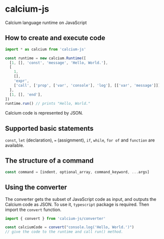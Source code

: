 # calcium-js

Calcium language runtime on JavaScript

## How to create and execute code

```javascript
import * as calcium from 'calcium-js'

const runtime = new calcium.Runtime([
  [1, [], 'const', 'message', 'Hello, World.'],
  [
    1,
    [],
    'expr',
    ['call', ['prop', ['var', 'console'], 'log'], [['var', 'message']]],
  ],
  [1, [], 'end'],
])
runtime.run() // prints "Hello, World."
```

Calcium code is represented by JSON.

## Supported basic statements

`const`, `let` (declaration), `=` (assignment), `if`, `while`, `for of`
and `function` are available.

## The structure of a command

```javascript
const command = [indent, optional_array, command_keyword, ...args]
```

## Using the converter

The converter gets the subset of JavaScript code as input, and
outputs the Calcium code as JSON. To use it, `typescript` package is required.
Then import the `convert` function.

```javascript
import { convert } from 'calcium-js/converter'

const calciumCode = convert("console.log('Hello, World.')")
// give the code to the runtime and call run() method.
```
